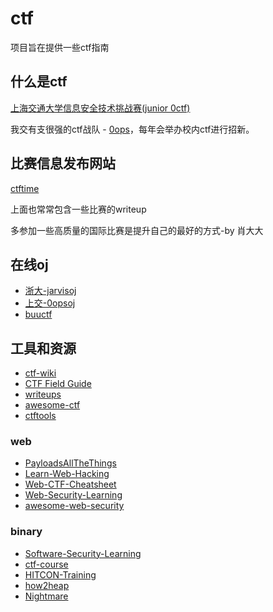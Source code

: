 # ctf
项目旨在提供一些ctf指南

## 什么是ctf
[上海交通大学信息安全技术挑战赛(junior 0ctf)](https://tongqu.me/act/16335)

我交有支很强的ctf战队 - [0ops](https://0ops.sjtu.cn/)，每年会举办校内ctf进行招新。
## 比赛信息发布网站
[ctftime](https://ctftime.org/)

上面也常常包含一些比赛的writeup

多参加一些高质量的国际比赛是提升自己的最好的方式-by 肖大大

## 在线oj
- [浙大-jarvisoj](https://www.jarvisoj.com/)
- [上交-0opsoj](https://ctfzone.sjtu.cn/)
- [buuctf](https://buuoj.cn/)

## 工具和资源
- [ctf-wiki](https://github.com/ctf-wiki/ctf-wiki)
- [CTF Field Guide](https://github.com/trailofbits/ctf)
- [writeups](https://github.com/ctfs)
- [awesome-ctf](https://github.com/apsdehal/awesome-ctf)
- [ctftools](https://github.com/zardus/ctf-tools)

### web
- [PayloadsAllTheThings](https://github.com/swisskyrepo/PayloadsAllTheThings/)
- [Learn-Web-Hacking](https://github.com/LyleMi/Learn-Web-Hacking)
- [Web-CTF-Cheatsheet](https://github.com/w181496/Web-CTF-Cheatsheet)
- [Web-Security-Learning](https://github.com/CHYbeta/Web-Security-Learning)
- [awesome-web-security](https://github.com/qazbnm456/awesome-web-security)

### binary
- [Software-Security-Learning](https://github.com/CHYbeta/Software-Security-Learning)
- [ctf-course](https://github.com/qazbnm456/ctf-course)
- [HITCON-Training](https://github.com/scwuaptx/HITCON-Training)
- [how2heap](https://github.com/shellphish/how2heap)
- [Nightmare](https://guyinatuxedo.github.io/index.html)
